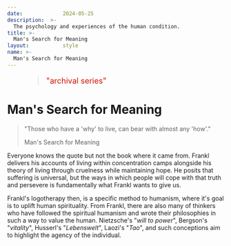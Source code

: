 ```yaml
---
date:             2024-05-25
description:  >-
  The psychology and experiences of the human condition.
title: >-
  Man's Search for Meaning
layout:           style
name: >-
  Man's Search for Meaning
---
```


<figure class="container-lg" style="padding: 0;">
    <blockquote class="blockquote" style="font-size: 18px; color: red;">
    <p style="color: #D21404;">"archival series"</p>
    </blockquote>
</figure>

# Man's Search for Meaning

> "Those who have a 'why' to live, can bear with almost any 'how'."
> <figcaption class="blockquote-footer">Man's Search for Meaning</figcaption>

Everyone knows the quote but not the book where it came from. Frankl delivers his accounts of living within concentration camps alongside his theory of living through cruelness while maintaining hope. He posits that suffering is universal, but the ways in which people will cope with that truth and persevere is fundamentally what Frankl wants to give us. 

Frankl's logotherapy then, is a specific method to humanism, where it's goal is to uplift human spirituality. From Frankl, there are also many of thinkers who have followed the spiritual humanism and wrote their philosophies in such a way to value the human. Nietzsche's "*will to power*", Bergson's "*vitality*", Husserl's "*Lebenswelt*", Laozi's "*Tao*", and such conceptions aim to highlight the agency of the individual.
